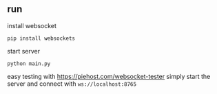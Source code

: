 ## run

install websocket

`pip install websockets`

start server

`python main.py`

easy testing with https://piehost.com/websocket-tester simply start the server and connect with `ws://localhost:8765`